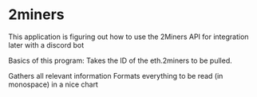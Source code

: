 # 2miners
This application is figuring out how to use the 2Miners API for integration later with a discord bot

Basics of this program:
Takes the ID of the eth.2miners to be pulled.

Gathers all relevant information
Formats everything to be read (in monospace) in a nice chart
